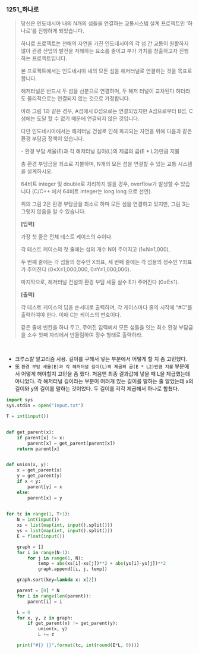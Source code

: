 ### 1251_하나로

> 당신은 인도네시아 내의 N개의 섬들을 연결하는 교통시스템 설계 프로젝트인 ‘하나로’를 진행하게 되었습니다.
>
> 하나로 프로젝트는 천해의 자연을 가진 인도네시아의 각 섬 간 교통이 원활하지 않아 관광 산업의 발전을 저해하는 요소를 줄이고 부가 가치를 창출하고자 진행하는 프로젝트입니다.
>
> 본 프로젝트에서는 인도네시아 내의 모든 섬을 해저터널로 연결하는 것을 목표로 합니다.
>
> 해저터널은 반드시 두 섬을 선분으로 연결하며, 두 해저 터널이 교차된다 하더라도 물리적으로는 연결되지 않는 것으로 가정합니다.
>
> 아래 그림 1과 같은 경우, A섬에서 D섬으로는 연결되었지만 A섬으로부터 B섬, C섬에는 도달 할 수 없기 때문에 연결되지 않은 것입니다.
>
> 다만 인도네시아에서는 해저터널 건설로 인해 파괴되는 자연을 위해 다음과 같은 환경 부담금 정책이 있습니다.
>
> \- 환경 부담 세율(E)과 각 해저터널 길이(L)의 제곱의 곱(E * L2)만큼 지불
>
> 총 환경 부담금을 최소로 지불하며, N개의 모든 섬을 연결할 수 있는 교통 시스템을 설계하시오.
>
> 64비트 integer 및 double로 처리하지 않을 경우, overflow가 발생할 수 있습니다 (C/C++ 에서 64비트 integer는 long long 으로 선언).
>
> 위의 그림 2은 환경 부담금을 최소로 하며 모든 섬을 연결하고 있지만, 그림 3는 그렇지 않음을 알 수 있습니다.
>
> **[입력]**
>
> 가장 첫 줄은 전체 테스트 케이스의 수이다.
>
> 각 테스트 케이스의 첫 줄에는 섬의 개수 N이 주어지고 (1≤N≤1,000),
>
> 두 번째 줄에는 각 섬들의 정수인 X좌표, 세 번째 줄에는 각 섬들의 정수인 Y좌표가 주어진다 (0≤X≤1,000,000, 0≤Y≤1,000,000).
>
> 마지막으로, 해저터널 건설의 환경 부담 세율 실수 E가 주어진다 (0≤E≤1).
>
> **[출력]**
>
> 각 테스트 케이스의 답을 순서대로 출력하며, 각 케이스마다 줄의 시작에 “#C”를 출력하여야 한다. 이때 C는 케이스의 번호이다.
>
> 같은 줄에 빈칸을 하나 두고, 주어진 입력에서 모든 섬들을 잇는 최소 환경 부담금을 소수 첫째 자리에서 반올림하여 정수 형태로 출력하라.



<br/>

- 크루스칼 알고리즘 사용. 길이를 구해서 넣는 부분에서 어떻게 할 지 좀 고민했다.
- 또 `환경 부담 세율(E)과 각 해저터널 길이(L)의 제곱의 곱(E * L2)만큼 지불` 부분에서 어떻게 해야할지 고민을 좀 했다. 처음엔 최종 결과값에 넣을 때 L을 제곱했는데 아니었다. 각 해저터널 길이라는 부분이 여러개 있는 길이를 말하는 줄 알았는데 x의 길이와 y의 길이를 말하는 것이었다. 두 길이를 각각 제곱해서 하나로 합쳤다.

```python
import sys
sys.stdin = open("input.txt")

T = int(input())


def get_parent(x):
    if parent[x] != x:
        parent[x] = get_parent(parent[x])
    return parent[x]


def union(x, y):
    x = get_parent(x)
    y = get_parent(y)
    if x < y:
        parent[y] = x
    else:
        parent[x] = y
        

for tc in range(1, T+1):
    N = int(input())
    xs = list(map(int, input().split()))
    ys = list(map(int, input().split()))
    E = float(input())

    graph = []
    for i in range(N-1):
        for j in range(1, N):
            temp = abs(xs[i]-xs[j])**2 + abs(ys[i]-ys[j])**2
            graph.append([i, j, temp])

    graph.sort(key=lambda x: x[2])

    parent = [0] * N
    for i in range(len(parent)):
        parent[i] = i

    L = 0
    for x, y, z in graph:
        if get_parent(x) != get_parent(y):
            union(x, y)
            L += z

    print("#{} {}".format(tc, int(round(E*L, 0))))
```

